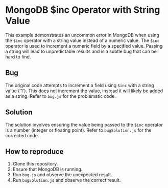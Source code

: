 # MongoDB $inc Operator with String Value
This example demonstrates an uncommon error in MongoDB when using the `$inc` operator with a string value instead of a numeric value.  The `$inc` operator is used to increment a numeric field by a specified value.  Passing a string will lead to unpredictable results and is a subtle bug that can be hard to find.

## Bug
The original code attempts to increment a field using `$inc` with a string value ('1'). This does not increment the value, instead it will likely be added as a string.  Refer to `bug.js` for the problematic code.

## Solution
The solution involves ensuring the value being passed to the `$inc` operator is a number (integer or floating point).  Refer to `bugSolution.js` for the corrected code.

## How to reproduce
1.  Clone this repository.
2.  Ensure that MongoDB is running.
3.  Run `bug.js` and observe the unexpected result.
4.  Run `bugSolution.js` and observe the correct result.